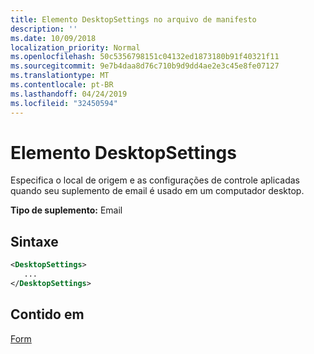 ```yaml
---
title: Elemento DesktopSettings no arquivo de manifesto
description: ''
ms.date: 10/09/2018
localization_priority: Normal
ms.openlocfilehash: 50c5356798151c04132ed1873180b91f40321f11
ms.sourcegitcommit: 9e7b4daa8d76c710b9d9dd4ae2e3c45e8fe07127
ms.translationtype: MT
ms.contentlocale: pt-BR
ms.lasthandoff: 04/24/2019
ms.locfileid: "32450594"
---
```

# <a name="desktopsettings-element"></a>Elemento DesktopSettings

Especifica o local de origem e as configurações de controle aplicadas quando seu suplemento de email é usado em um computador desktop.

**Tipo de suplemento:** Email

## <a name="syntax"></a>Sintaxe

```XML
<DesktopSettings>
   ...
</DesktopSettings>
```

## <a name="contained-in"></a>Contido em

[Form](form.md)

